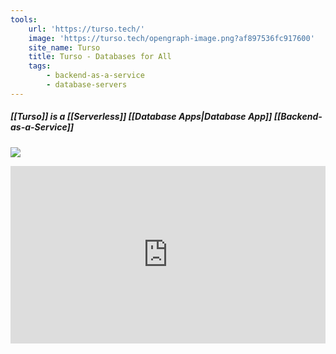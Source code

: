 ```yaml
---
tools:
    url: 'https://turso.tech/'
    image: 'https://turso.tech/opengraph-image.png?af897536fc917600'
    site_name: Turso
    title: Turso - Databases for All
    tags:
        - backend-as-a-service
        - database-servers
---
```


##### [[Turso]] is a [[Serverless]] [[Database Apps|Database App]] [[Backend-as-a-Service]]
![](https://i.imgur.com/mHurviW.png)

<iframe style="aspect-ratio:16/9;width:100%;height:auto" src="https://www.youtube.com/embed/zAOcN0ZENLU?si=vg17HAApz5fC&amp;controls=0" title="YouTube video player" frameborder="0" allow="accelerometer; autoplay; clipboard-write; encrypted-media; gyroscope; picture-in-picture; web-share" referrerpolicy="strict-origin-when-cross-origin" allowfullscreen></iframe>
